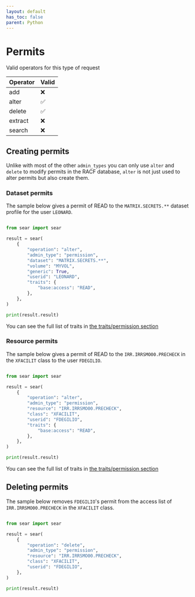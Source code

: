 ```yaml
---
layout: default
has_toc: false
parent: Python
---
```



# Permits

Valid operators for this type of request

<div class="valid-operation-table" markdown="block">

| Operator | Valid |
|----------|-------|
| add      | ❌    |
| alter    | ✅    |
| delete   | ✅    |
| extract  | ❌    |
| search   | ❌    |

</div>

## Creating permits

Unlike with most of the other `admin_types` you can only use `alter` and `delete` to modify permits in the RACF database, `alter` is not just used to alter permits but also create them.

### Dataset permits

The sample below gives a permit of READ to the `MATRIX.SECRETS.**` dataset profile for the user `LEONARD`.

```python

from sear import sear

result = sear(
    {
        "operation": "alter",
        "admin_type": "permission",
        "dataset": "MATRIX.SECRETS.**",
        "volume": "MYVOL",
        "generic": True,
        "userid": "LEONARD",
        "traits": {
            "base:access": "READ",
        },
    },
)

print(result.result)
```

You can see the full list of traits in [the traits/permission section](https://mainframe-renewal-project.github.io/sear-docs/traits/permission/)

### Resource permits

The sample below gives a permit of READ to the `IRR.IRRSMO00.PRECHECK` in the `XFACILIT` class to the user `FDEGILIO`.

```python

from sear import sear

result = sear(
    {
        "operation": "alter",
        "admin_type": "permission",
        "resource": "IRR.IRRSMO00.PRECHECK",
        "class": "XFACILIT",
        "userid": "FDEGILIO",
        "traits": {
            "base:access": "READ",
        },
    },
)

print(result.result)
```

You can see the full list of traits in [the traits/permission section](https://mainframe-renewal-project.github.io/sear-docs/traits/permission/)

## Deleting permits

The sample below removes `FDEGILIO`'s permit from the access list of `IRR.IRRSMO00.PRECHECK` in the `XFACILIT` class.

```python

from sear import sear

result = sear(
    {
        "operation": "delete",
        "admin_type": "permission",
        "resource": "IRR.IRRSMO00.PRECHECK",
        "class": "XFACILIT",
        "userid": "FDEGILIO",
    },
)

print(result.result)
```
